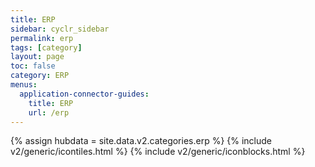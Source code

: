 ```yaml
---
title: ERP
sidebar: cyclr_sidebar
permalink: erp
tags: [category]
layout: page
toc: false
category: ERP
menus:
  application-connector-guides:
    title: ERP
    url: /erp
---
```

{% assign hubdata = site.data.v2.categories.erp %}
{% include v2/generic/icontiles.html %}	
{% include v2/generic/iconblocks.html %}	